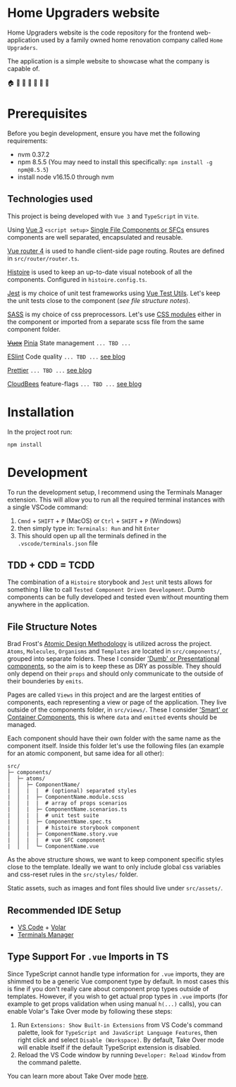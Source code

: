 # Home Upgraders website

Home Upgraders website is the code repository for the frontend web-application used by a family owned home renovation company called `Home Upgraders`.

The application is a simple website to showcase what the company is capable of.

:house: :house_with_garden: :hammer: :wrench: :muscle: :clap: :minibus:

# Prerequisites

Before you begin development, ensure you have met the following requirements:

- nvm 0.37.2
- npm 8.5.5 (You may need to install this specifically: `npm install -g npm@8.5.5`)
- install node v16.15.0 through nvm

## Technologies used

This project is being developed with `Vue 3` and `TypeScript` in `Vite`.

Using [Vue 3](https://vuejs.org/) `<script setup>` [Single File Components or SFCs](https://v3.vuejs.org/api/sfc-script-setup.html#sfc-script-setup) ensures components are well separated, encapsulated and reusable.

[Vue router 4](https://router.vuejs.org) is used to handle client-side page routing. Routes are defined in `src/router/router.ts`.

[Histoire](https://histoire.dev/) is used to keep an up-to-date visual notebook of all the components. Configured in `histoire.config.ts`.

[Jest](https://jestjs.io/) is my choice of unit test frameworks using [Vue Test Utils](https://test-utils.vuejs.org/). Let's keep the unit tests close to the component (_see file structure notes_).

[SASS](https://sass-lang.com/) is my choice of css preprocessors. Let's use [CSS modules](https://vuejs.org/api/sfc-css-features.html#css-modules) either in the component or imported from a separate scss file from the same component folder.

[~~Vuex~~](https://vuex.vuejs.org/) [Pinia](https://pinia.vuejs.org/) State management `... TBD ...`

[ESlint]() Code quality `... TBD ...` [see blog](https://vueschool.io/articles/vuejs-tutorials/eslint-and-prettier-with-vite-and-vue-js-3/)

[Prettier]() `... TBD ...` [see blog](https://vueschool.io/articles/vuejs-tutorials/eslint-and-prettier-with-vite-and-vue-js-3/)

[CloudBees](https://docs.cloudbees.com/docs/cloudbees-feature-management/latest/) feature-flags `... TBD ...` [see blog](https://www.martinfowler.com/articles/feature-toggles.html)

# Installation

In the project root run:
```
npm install
```

# Development

To run the development setup, I recommend using the Terminals Manager extension. This will allow you to run all the required terminal instances with a single VSCode command:

1. `Cmnd` + `SHIFT` + `P` (MacOS) or `Ctrl` + `SHIFT` + `P` (Windows)
1. then simply type in: `Terminals: Run` and hit `Enter`
1. This should open up all the terminals defined in the `.vscode/terminals.json` file

## TDD + CDD = TCDD

The combination of a `Histoire` storybook and `Jest` unit tests allows for something I like to call `Tested Component Driven Development`. Dumb components can be fully developed and tested even without mounting them anywhere in the application.

## File Structure Notes

Brad Frost's [Atomic Design Methodology](https://atomicdesign.bradfrost.com/chapter-2/) is utilized across the project. `Atoms`, `Molecules`, `Organisms` and `Templates` are located in `src/components/`, grouped into separate folders. These I consider ['Dumb' or Presentational components](https://medium.com/@thejasonfile/dumb-components-and-smart-components-e7b33a698d43), so the aim is to keep these as DRY as possible. They should only depend on their `props` and should only communicate to the outside of their bounderies by `emits`.

Pages are called `Views` in this project and are the largest entities of components, each representing a view or page of the application. They live outside of the components folder, in `src/views/`. These I consider ['Smart' or Container Components](https://medium.com/@thejasonfile/dumb-components-and-smart-components-e7b33a698d43), this is where `data` and `emitted` events should be managed.

Each component should have their own folder with the same name as the component itself. Inside this folder let's use the following files (an example for an atomic component, but same idea for all other):

```
src/
├─ components/
│  ├─ atoms/
|  │  ├─ ComponentName/
|  │  |  |  # (optional) separated styles
|  │  |  ├─ ComponentName.module.scss
|  │  |  |  # array of props scenarios
|  │  |  ├─ ComponentName.scenarios.ts
|  │  |  |  # unit test suite
|  │  |  ├─ ComponentName.spec.ts
|  │  |  |  # histoire storybook component
|  │  |  ├─ ComponentName.story.vue
|  │  |  |  # vue SFC component
|  │  │  └─ ComponentName.vue
```

As the above structure shows, we want to keep component specific styles close to the template. Ideally we want to only include global css variables and css-reset rules in the `src/styles/` folder.

Static assets, such as images and font files should live under `src/assets/`.

## Recommended IDE Setup

- [VS Code](https://code.visualstudio.com/) + [Volar](https://marketplace.visualstudio.com/items?itemName=Vue.volar)
- [Terminals Manager](https://marketplace.visualstudio.com/items?itemName=fabiospampinato.vscode-terminals)

## Type Support For `.vue` Imports in TS

Since TypeScript cannot handle type information for `.vue` imports, they are shimmed to be a generic Vue component type by default. In most cases this is fine if you don't really care about component prop types outside of templates. However, if you wish to get actual prop types in `.vue` imports (for example to get props validation when using manual `h(...)` calls), you can enable Volar's Take Over mode by following these steps:

1. Run `Extensions: Show Built-in Extensions` from VS Code's command palette, look for `TypeScript and JavaScript Language Features`, then right click and select `Disable (Workspace)`. By default, Take Over mode will enable itself if the default TypeScript extension is disabled.
2. Reload the VS Code window by running `Developer: Reload Window` from the command palette.

You can learn more about Take Over mode [here](https://github.com/johnsoncodehk/volar/discussions/471).
